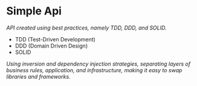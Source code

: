 # Simple Api 

_API created using best practices, namely TDD, DDD, and SOLID._

- TDD (Test-Driven Development)
- DDD (Domain Driven Design)
- SOLID


_Using inversion and dependency injection strategies, separating layers of business rules, application, and infrastructure, making it easy to swap libraries and frameworks._
